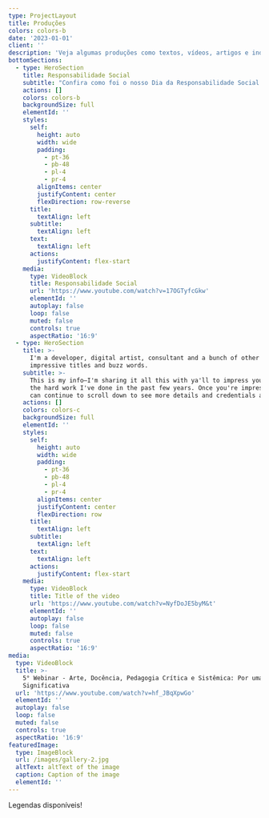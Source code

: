 ```yaml
---
type: ProjectLayout
title: Produções
colors: colors-b
date: '2023-01-01'
client: ''
description: 'Veja algumas produções como textos, vídeos, artigos e indicações.'
bottomSections:
  - type: HeroSection
    title: Responsabilidade Social
    subtitle: "Confira como foi o nosso Dia da Responsabilidade Social! \U0001F31F\U0001F64CAssista ao vídeo e veja o resultado do nosso compromisso em promover mudanças positivas. Gratidão a todos que participaram e contribuíram para essa causa! \U0001F496\U0001F44F"
    actions: []
    colors: colors-b
    backgroundSize: full
    elementId: ''
    styles:
      self:
        height: auto
        width: wide
        padding:
          - pt-36
          - pb-48
          - pl-4
          - pr-4
        alignItems: center
        justifyContent: center
        flexDirection: row-reverse
      title:
        textAlign: left
      subtitle:
        textAlign: left
      text:
        textAlign: left
      actions:
        justifyContent: flex-start
    media:
      type: VideoBlock
      title: Responsabilidade Social
      url: 'https://www.youtube.com/watch?v=17OGTyfcGkw'
      elementId: ''
      autoplay: false
      loop: false
      muted: false
      controls: true
      aspectRatio: '16:9'
  - type: HeroSection
    title: >-
      I'm a developer, digital artist, consultant and a bunch of other
      impressive titles and buzz words.
    subtitle: >-
      This is my info—I'm sharing it all this with ya'll to impress you with all
      the hard work I've done in the past few years. Once you're impressed, you
      can continue to scroll down to see more details and credentials about me.
    actions: []
    colors: colors-c
    backgroundSize: full
    elementId: ''
    styles:
      self:
        height: auto
        width: wide
        padding:
          - pt-36
          - pb-48
          - pl-4
          - pr-4
        alignItems: center
        justifyContent: center
        flexDirection: row
      title:
        textAlign: left
      subtitle:
        textAlign: left
      text:
        textAlign: left
      actions:
        justifyContent: flex-start
    media:
      type: VideoBlock
      title: Title of the video
      url: 'https://www.youtube.com/watch?v=NyfDoJE5byM&t'
      elementId: ''
      autoplay: false
      loop: false
      muted: false
      controls: true
      aspectRatio: '16:9'
media:
  type: VideoBlock
  title: >-
    5° Webinar - Arte, Docência, Pedagogia Crítica e Sistêmica: Por uma Educação
    Significativa
  url: 'https://www.youtube.com/watch?v=hf_JBqXpwGo'
  elementId: ''
  autoplay: false
  loop: false
  muted: false
  controls: true
  aspectRatio: '16:9'
featuredImage:
  type: ImageBlock
  url: /images/gallery-2.jpg
  altText: altText of the image
  caption: Caption of the image
  elementId: ''
---
```

Legendas disponíveis!
